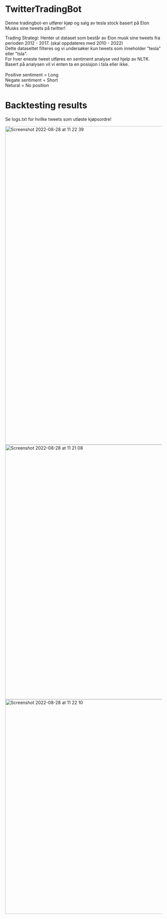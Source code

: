# TwitterTradingBot

Denne tradingbot-en utfører kjøp og salg av tesla stock basert på Elon Musks sine tweets på twitter! 

Trading Strategi:
Henter ut dataset som består av Elon musk sine tweets fra perioden 2012 - 2017. (skal oppdateres med 2010 - 2022)<br/>
Dette datasettet filteres og vi undersøker kun tweets som inneholder "tesla" eller "tsla". <br/>
For hver eneste tweet utføres en sentiment analyse ved hjelp av NLTK. <br/>
Basert på analysen vil vi enten ta en posisjon i tsla eller ikke. <br/>  <br/>
Positive sentiment = Long <br/>
Negate sentiment = Short <br/>
Netural = No position


# Backtesting results 

Se logs.txt for hvilke tweets som utløste kjøpsordre! 

<img width="1026" alt="Screenshot 2022-08-28 at 11 22 39" src="https://user-images.githubusercontent.com/91557392/187067067-c8aa98b7-ca13-4b0b-9a3b-fb7b9513afc7.png">

<img width="820" alt="Screenshot 2022-08-28 at 11 21 08" src="https://user-images.githubusercontent.com/91557392/187067019-9662449e-8619-414d-9abc-b33b32bfeb19.png">

<img width="691" alt="Screenshot 2022-08-28 at 11 22 10" src="https://user-images.githubusercontent.com/91557392/187067059-c0edc98e-aac1-404e-8a86-c9ceaf86b534.png">
